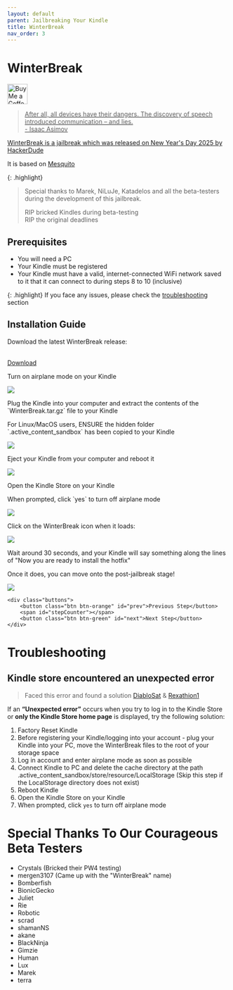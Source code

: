```yaml
---
layout: default
parent: Jailbreaking Your Kindle
title: WinterBreak
nav_order: 3
---
```


# WinterBreak
<a href='https://ko-fi.com/hackerdude' target='_blank'><img height='35' style='border:0px;height:46px;' src='https://az743702.vo.msecnd.net/cdn/kofi3.png?v=0' border='0' alt='Buy Me a Coffee at ko-fi.com' />

> After all, all devices have their dangers. The discovery of speech introduced communication – and lies.
> <br/>
> \- Isaac Asimov

WinterBreak is a jailbreak which was released on New Year's Day 2025 by [HackerDude](https://www.mobileread.com/forums/member.php?u=330416)

It is based on [Mesquito](../../mesquito/)

{: .highlight}
> Special thanks to Marek, NiLuJe, Katadelos and all the beta-testers during the development of this jailbreak.
>
> RIP bricked Kindles during beta-testing
> <br/>
> RIP the original deadlines

## Prerequisites
- You will need a PC
- Your Kindle must be registered
- Your Kindle must have a valid, internet-connected WiFi network saved to it that it can connect to during steps 8 to 10 (inclusive)

{: .highlight}
If you face any issues, please check the [troubleshooting](#troubleshooting) section

## Installation Guide

<div id="guide">
    <div id="stepwrapper" class="stepwrapper">
        <div class="step">
            <p>Download the latest WinterBreak release:</p>
            <br/>
            <a href="https://github.com/KindleModding/WinterBreak/releases/latest/download/WinterBreak.tar.gz" class="btn btn-purple">Download</a>
        </div>
        <div class="step">
            <p>Turn on airplane mode on your Kindle</p>
            <img src="./airplane_mode.png" />
        </div>
        <div class="step">
            <p>Plug the Kindle into your computer and extract the contents of the `WinterBreak.tar.gz` file to your Kindle</p>
            <p class="highlight">
                For Linux/MacOS users, ENSURE the hidden folder `.active_content_sandbox` has been copied to your Kindle
            </p>
            <img src="./file_list.png" />
        </div>
        <div class="step">
            <p>Eject your Kindle from your computer and reboot it</p>
            <img src="./reboot.png" />
        </div>
        <div class="step">
            <p>Open the Kindle Store on your Kindle</p>
            <p>When prompted, click `yes` to turn off airplane mode</p>
            <img src="./store_aeroplane.png" />
        </div>
        <div class="step">
            <p>Click on the WinterBreak icon when it loads:</p>
            <img src="./winterbreak_launcher.png" />
        </div>
        <div class="step">
            <p>Wait around 30 seconds, and your Kindle will say something along the lines of "Now you are ready to install the hotfix"</p>
            <p>Once it does, you can move onto the post-jailbreak stage!</p>
            <img src="./winterbreak_run.png" />
        </div>
    </div>

    <div class="buttons">
        <button class="btn btn-orange" id="prev">Previous Step</button>
        <span id="stepCounter"></span>
        <button class="btn btn-green" id="next">Next Step</button>
    </div>
</div>
<script>new Guide();</script>

# Troubleshooting
## Kindle store encountered an unexpected error
> Faced this error and found a solution [DiabloSat](https://github.com/progzone122) & [Rexathion1](https://github.com/Rexathion1)

If an **“Unexpected error”** occurs when you try to log in to the Kindle Store or **only the Kindle Store home page** is displayed, try the following solution:

1. Factory Reset Kindle
2. Before registering your Kindle/logging into your account - plug your Kindle into your PC, move the WinterBreak files to the root of your storage space
3. Log in account and enter airplane mode as soon as possible
4. Connect Kindle to PC and delete the cache directory at the path .active_content_sandbox/store/resource/LocalStorage (Skip this step if the LocalStorage directory does not exist)
5. Reboot Kindle
6. Open the Kindle Store on your Kindle
7. When prompted, click `yes` to turn off airplane mode

# Special Thanks To Our Courageous Beta Testers
- Crystals (Bricked their PW4 testing)
- mergen3107 (Came up with the "WinterBreak" name)
- Bomberfish
- BionicGecko
- Juliet
- Rie
- Robotic
- scrad
- shamanNS
- akane
- BlackNinja
- Gimzie
- Human
- Lux
- Marek
- terra
